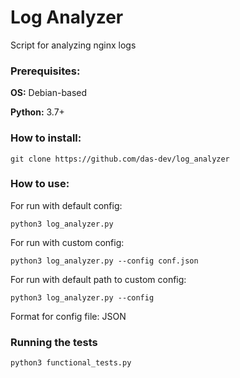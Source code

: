 # Log Analyzer
Script for analyzing nginx logs

### Prerequisites:
**OS:** Debian-based

**Python:** 3.7+

### How to install:
    git clone https://github.com/das-dev/log_analyzer
    
### How to use:
For run with default config:

    python3 log_analyzer.py
For run with custom config:

    python3 log_analyzer.py --config conf.json
For run with default path to custom config:

    python3 log_analyzer.py --config

Format for config file: JSON

### Running the tests

    python3 functional_tests.py